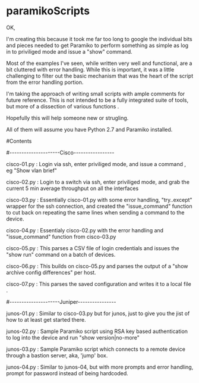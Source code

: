 # paramikoScripts

OK, 

I'm creating this because it took me far too long to google the 
individual bits and pieces needed to get Paramiko to perform something
as simple as log in to priviliged mode and issue a "show" command. 

Most of the examples I've seen, while written very well and functional, are
a bit cluttered with error handling. While this is important, it was a little
challenging to filter out the basic mechanism that was the heart of the script
from the error handling portion. 

I'm taking the approach of writing small scripts with ample comments for future reference.
This is not intended to be a fully integrated suite of tools, but more of a dissection of 
various functions .

Hopefully this will help someone new or strugling. 

All of them will assume you have Python 2.7 and Paramiko installed. 


#Contents

#---------------------Cisco-----------------

cisco-01.py :  Login via ssh, enter priviliged mode, and issue a command , eg "Show vlan brief" 

cisco-02.py :  Login to a switch via ssh, enter priviliged mode, and grab the current 5 min average throughput on all the interfaces

cisco-03.py :  Essentially cisco-01.py with some error handling, "try..except" wrapper for the ssh connection, and created the "issue_command" function to cut back on repeating the same lines when sending a command to the device.

cisco-04.py :  Essentialy cisco-02.py with the error handling and "issue_command" function from cisco-03.py

cisco-05.py :  This parses a CSV file of login credentials and issues the "show run" command on a batch of devices. 

cisco-06.py :  This builds on cisco-05.py and parses the output of a "show archive config differences" per host. 

cisco-07.py :  This parses the saved configuration and writes it to a local file . 

#---------------------Juniper----------------

junos-01.py :  Similar to cisco-03.py but for junos, just to give you the jist of how to at least get started there. 

junos-02.py :  Sample Paramiko script using RSA key based authentication to log into the device and run "show version|no-more"

junos-03.py :  Sample Paramiko script which connects to a remote device through a bastion server, aka, 'jump' box.

junos-04.py :  Similar to junos-04, but with more prompts and error handling, prompt for password instead of being hardcoded.

